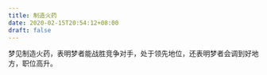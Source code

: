```yaml
---
title: 制造火药
date: 2020-02-15T20:54:12+08:00
draft: false
---
```


梦见制造火药，表明梦者能战胜竞争对手，处于领先地位，还表明梦者会调到好地方，职位高升。

